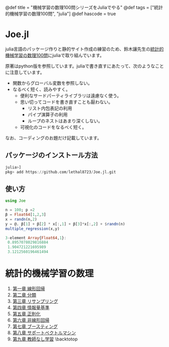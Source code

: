 @def title = "機械学習の数理100問シリーズをJuliaでやる"
@def tags = ["統計的機械学習の数理100問", "julia"]
@def hascode = true 

# Joe.jl
julia言語のパッケージ作りと静的サイト作成の練習のため、鈴木讓先生の[統計的機械学習の数理100問](https://www.kyoritsu-pub.co.jp/series/214/)にjuliaで取り組んでいます。

原著はpython版を参照しています。juliaで書き直すにあたって、次のようなことに注意しています。

- 関数からグローバル変数を参照しない。
- なるべく短く、読みやすく。
    - 便利なサードパーティライブラリは遠慮なく使う。
    - 思い切ってコードを書き直すことも厭わない。
        - リスト内包表記の利用
        - パイプ演算子の利用
        - ループのネストはあまり深くしない。 
    - 可視化のコードをなるべく短く。

なお、コーディングのお題だけ記載しています。

## パッケージのインストール方法
```julia
julia>]
pkg> add https://github.com/lethal8723/Joe.jl.git
```
## 使い方

```julia
using Joe

n = 100; p =2
β = Float64[1,2,3]
x = randn(n,2)
y = @. β[1] + β[2] * x[:,1] + β[3]*x[:,2] + $randn(n)
multiple_regression(x,y)

3-element Array{Float64,1}:
 0.8957078029816884
 1.904721221695989
 3.1212560196461494
```

# 統計的機械学習の数理

1. [第一章 線形回帰](/StatisticalML/chap1/)
2. [第二章 分類](/StatisticalML/chap2/)
3. [第三章 リサンプリング](/StatisticalML/chap3/)
4. [第四章 情報量基準](/StatisticalML/chap4/)
5. [第五章 正則化]()
6. [第六章 非線形回帰]()
7. [第七章 ブースティング]()
8. [第八章 サポートベクトルマシン]()
9. [第九章 教師なし学習]()
\backtotop